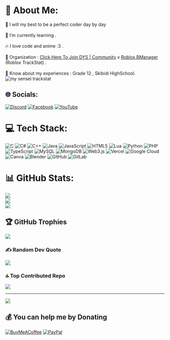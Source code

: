 # 💫 About Me:
🔭 I will my best to be a perfect coder day by day<br><br>🌱 I’m currently learning .<br><br>🔥 I love code and anime :3 .<br><br>🤝 Organization : [Click Here To Join DYS | Community](https://dys.community.nguyenphandangkhoa.site/)  x [Roblox BManager](https://discord.gg/HbSyYx6X3M) (Roblox TrackStat) .<br><br>📄 Know about my experiences : Grade 12 , Skibidi HighSchool.
<img src="https://i.imgur.com/LXue1OS.png" alt="my sensei trackstat">


## 🌐 Socials:
[![Discord](https://img.shields.io/badge/Discord-%237289DA.svg?logo=discord&logoColor=white)](https://discord.gg/hkQgn9P2mM ) [![Facebook](https://img.shields.io/badge/Facebook-%231877F2.svg?logo=Facebook&logoColor=white)](https://facebook.com/tran.inh.88611) [![YouTube](https://img.shields.io/badge/YouTube-%23FF0000.svg?logo=YouTube&logoColor=white)](https://youtube.com/@npdk13) 

# 💻 Tech Stack:
![C](https://img.shields.io/badge/c-%2300599C.svg?style=for-the-badge&logo=c&logoColor=white) ![C#](https://img.shields.io/badge/c%23-%23239120.svg?style=for-the-badge&logo=csharp&logoColor=white) ![C++](https://img.shields.io/badge/c++-%2300599C.svg?style=for-the-badge&logo=c%2B%2B&logoColor=white) ![Java](https://img.shields.io/badge/java-%23ED8B00.svg?style=for-the-badge&logo=openjdk&logoColor=white) ![JavaScript](https://img.shields.io/badge/javascript-%23323330.svg?style=for-the-badge&logo=javascript&logoColor=%23F7DF1E) ![HTML5](https://img.shields.io/badge/html5-%23E34F26.svg?style=for-the-badge&logo=html5&logoColor=white) ![Lua](https://img.shields.io/badge/lua-%232C2D72.svg?style=for-the-badge&logo=lua&logoColor=white) ![Python](https://img.shields.io/badge/python-3670A0?style=for-the-badge&logo=python&logoColor=ffdd54) ![PHP](https://img.shields.io/badge/php-%23777BB4.svg?style=for-the-badge&logo=php&logoColor=white) ![TypeScript](https://img.shields.io/badge/typescript-%23007ACC.svg?style=for-the-badge&logo=typescript&logoColor=white) ![MySQL](https://img.shields.io/badge/mysql-4479A1.svg?style=for-the-badge&logo=mysql&logoColor=white) ![MongoDB](https://img.shields.io/badge/MongoDB-%234ea94b.svg?style=for-the-badge&logo=mongodb&logoColor=white) ![Web3.js](https://img.shields.io/badge/web3.js-F16822?style=for-the-badge&logo=web3.js&logoColor=white) ![Vercel](https://img.shields.io/badge/vercel-%23000000.svg?style=for-the-badge&logo=vercel&logoColor=white) ![Google Cloud](https://img.shields.io/badge/GoogleCloud-%234285F4.svg?style=for-the-badge&logo=google-cloud&logoColor=white) ![Canva](https://img.shields.io/badge/Canva-%2300C4CC.svg?style=for-the-badge&logo=Canva&logoColor=white) ![Blender](https://img.shields.io/badge/blender-%23F5792A.svg?style=for-the-badge&logo=blender&logoColor=white) ![GitHub](https://img.shields.io/badge/github-%23121011.svg?style=for-the-badge&logo=github&logoColor=white) ![GitLab](https://img.shields.io/badge/gitlab-%23181717.svg?style=for-the-badge&logo=gitlab&logoColor=white)
# 📊 GitHub Stats:
![](https://github-readme-stats.vercel.app/api?username=npdk1&theme=dark&hide_border=false&include_all_commits=false&count_private=false)<br/>
![](https://nirzak-streak-stats.vercel.app/?user=npdk1&theme=dark&hide_border=false)<br/>
![](https://github-readme-stats.vercel.app/api/top-langs/?username=npdk1&theme=dark&hide_border=false&include_all_commits=false&count_private=false&layout=compact)

## 🏆 GitHub Trophies
![](https://github-profile-trophy.vercel.app/?username=npdk1&theme=radical&no-frame=false&no-bg=false&margin-w=4)

### ✍️ Random Dev Quote
![](https://quotes-github-readme.vercel.app/api?type=horizontal&theme=radical)

### 🔝 Top Contributed Repo
![](https://github-contributor-stats.vercel.app/api?username=npdk1&limit=5&theme=dark&combine_all_yearly_contributions=true)

---
[![](https://visitcount.itsvg.in/api?id=npdk1&icon=0&color=0)](https://visitcount.itsvg.in)

  ## 💰 You can help me by Donating
  [![BuyMeACoffee](https://img.shields.io/badge/Buy%20Me%20a%20Coffee-ffdd00?style=for-the-badge&logo=buy-me-a-coffee&logoColor=black)](https://nguyenphandangkhoa.site/payment/MyPayment.html) [![PayPal](https://img.shields.io/badge/PayPal-00457C?style=for-the-badge&logo=paypal&logoColor=white)](https://nguyenphandangkhoa.site/payment/MyPayment.html) 

  
<!-- Proudly created with GPRM ( https://gprm.itsvg.in ) -->

